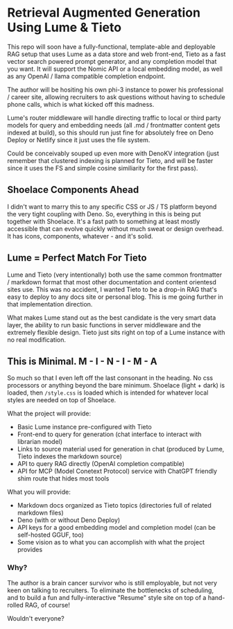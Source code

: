 # Retrieval Augmented Generation Using Lume & Tieto

This repo will soon have a fully-functional, template-able and deployable RAG setup that uses
Lume as a data store and web front-end, Tieto as a fast vector search powered prompt generator, 
and any completion model that you want. It will support the Nomic API or a local embedding model, 
as well as any OpenAI / llama compatible completion endpoint.

The author will be hositing his own phi-3 instance to power his professional / career site, 
allowing recruiters to ask questions without having to schedule phone calls, which is what kicked
off this madness.

Lume's router middleware will handle directing traffic to local or third party models for query and
embedding needs (all .md / frontmatter content gets indexed at build), so this should run just fine
for absolutely free on Deno Deploy or Netlify since it just uses the file system.

Could be conceivably souped up even more with DenoKV integration (just remember that clustered indexing
is planned for Tieto, and will be faster since it uses the FS and simple cosine similiarity for the 
first pass).

## Shoelace Components Ahead

I didn't want to marry this to any specific CSS or JS / TS platform beyond the very tight coupling 
with Deno. So, everything in this is being put together with Shoelace. It's a fast path to something
at least mostly accessible that can evolve quickly without much sweat or design overhead. It has 
icons, components, whatever - and it's solid. 

## Lume = Perfect Match For Tieto

Lume and Tieto (very intentionally) both use the same common frontmatter / markdown format that 
most other documentation and content orientesd sites use. This was no accident, I wanted Tieto to 
be a drop-in RAG that's easy to deploy to any docs site or personal blog. This is me going further
in that implementation direction.

What makes Lume stand out as the best candidate is the very smart data layer, the ability to run 
basic functions in server middleware and the extremely flexible design. Tieto just sits right on 
top of a Lume instance with no real modification.

## This is Minimal. M - I - N - I - M - A

So much so that I even left off the last consonant in the heading. No css processors or anything 
beyond the bare minimum. Shoelace (light + dark) is loaded, then `/style.css` is loaded which 
is intended for whatever local styles are needed on top of Shoelace.

What the project will provide:

 - Basic Lume instance pre-configured with Tieto
 - Front-end to query for generation (chat interface to interact with librarian model)
 - Links to source material used for generation in chat (produced by Lume, Tieto indexes the markdown source)
 - API to query RAG directly (OpenAI completion compatible)
 - API for MCP (Model Conetext Protocol) service with ChatGPT friendly shim route that hides most tools

What you will provide:

 - Markdown docs organized as Tieto topics (directories full of related markdown files)
 - Deno (with or without Deno Deploy)
 - API keys for a good embedding model and completion model (can be self-hosted GGUF, too) 
 - Some vision as to what you can accomplish with what the project provides

### Why?

The author is a brain cancer survivor who is still employable, but not very keen on talking to 
recruiters. To eliminate the bottlenecks of scheduling, and to build a fun and fully-interactive
"Resume" style site on top of a hand-rolled RAG, of course! 

Wouldn't everyone?
